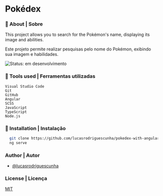 # Pokédex

### 📌 About | Sobre

This project allows you to search for the Pokémon's name, displaying its image and abilities.

Este projeto permite realizar pesquisas pelo nome do Pokémon, exibindo sua imagem e habilidades.

![Status: em desenvolvimento](http://img.shields.io/static/v1?label=STATUS&message=EM%20DESENVOLVIMENTO&color=GREEN&style=for-the-badge)

### 📌 Tools used | Ferramentas utilizadas

```
Visual Studio Code
Git
GitHub
Angular
SCSS
JavaScript
TypeScript
Node.js
```

### 📌 Installation | Instalação

```bash
  git clone https://github.com/lucasrodriguescunha/pokedex-with-angular
  ng serve
```

### Author | Autor

- [@lucasrodriguescunha](https://www.github.com/lucasrodriguescunha)

### License | Licença

[MIT](https://choosealicense.com/licenses/mit/)
